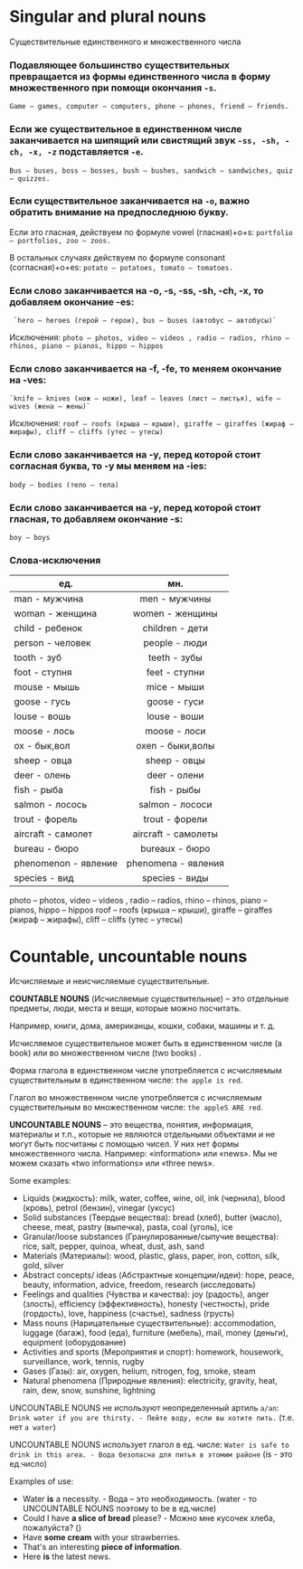 # Singular and plural nouns

Существительные единственного и множественного числа

### Подавляющее большинство существительных превращается из формы единственного числа в форму множественного при помощи окончания `-s`. 

`Game — games, computer — computers, phone — phones, friend — friends.`

### Если же существительное в единственном числе заканчивается на шипящий или свистящий звук `-ss, -sh, -ch, -x, -z` подставляется `-e`.

`Bus — buses, boss — bosses, bush — bushes, sandwich — sandwiches, quiz — quizzes.`

### Если существительное заканчивается на `-o`, важно обратить внимание на предпоследнюю букву.

Если это гласная, действуем по формуле vowel (гласная)+o+s: `portfolio — portfolios, zoo — zoos.`

В остальных случаях действуем по формуле consonant (согласная)+o+es: `potato — potatoes, tomato — tomatoes.`

### Если слово заканчивается на -o, -s, -ss, -sh, -ch, -x, то добавляем окончание -es: 

     `hero – heroes (герой – герои), bus – buses (автобус – автобусы)`

Исключения: `photo – photos, video – videos , radio – radios, rhino – rhinos, piano – pianos, hippo – hippos `

### Если слово заканчивается на -f, -fe, то меняем окончание на -ves: 

    `knife – knives (нож – ножи), leaf – leaves (лист – листья), wife – wives (жена – жены)`

Исключения: `roof – roofs (крыша – крыши), giraffe – giraffes (жираф – жирафы), cliff – cliffs (утес – утесы)`

### Если слово заканчивается на -y, перед которой стоит согласная буква, то -y мы меняем на -ies: 

`body – bodies (тело – тела)`

### Если слово заканчивается на -y, перед которой стоит гласная, то добавляем окончание -s: 

`boy – boys`

### Слова-исключения

|ед.|мн.|
| ------------- |:-------------:|
| man - мужчина|        men - мужчины| 
| woman - женщина|   women - женщины| 
| child - ребенок|         children - дети| 
| person - человек|      people - люди| 
| tooth - зуб|                teeth - зубы| 
| foot - ступня|             feet - ступни| 
| mouse - мышь |        mice - мыши| 
| goose - гусь |            goose - гуси| 
| louse - вошь |            louse - воши| 
| moose - лось |          moose - лоси| 
| ox - бык,вол|             oxen - быки,волы| 
| sheep - овца |           sheep - овцы| 
| deer - олень |            deer - олени| 
| fish - рыба  |              fish - рыбы| 
| salmon - лосось |      salmon - лососи| 
| trout - форель |          trout - форели| 
| aircraft - самолет|      aircraft - самолеты| 
| bureau - бюро |          bureaux - бюро| 
| phenomenon - явление |     phenomena - явления| 
| species - вид  |          species - виды| 
 
 
photo – photos, video – videos , radio – radios, rhino – rhinos, piano – pianos, hippo – hippos
roof – roofs (крыша – крыши), giraffe – giraffes (жираф – жирафы), cliff – cliffs (утес – утесы)

# Countable, uncountable nouns

Исчисляемые и неисчисляемые существительные.

**COUNTABLE NOUNS** (Исчисляемые существительные) – это отдельные предметы, люди, места и вещи, которые можно посчитать.

Например, книги, дома, американцы, кошки, собаки, машины и т. д.

Исчисляемое существительное может быть в единственном числе (a book) или во множественном числе (two books) .

Форма глагола в единственном числе употребляется с исчисляемым существительным в единственном числе:  `the apple is red`.

Глагол во множественном числе употребляется с исчисляемым существительным во множественном числе:  `the appleS ARE red`.


**UNCOUNTABLE NOUNS** – это вещества, понятия, информация, материалы и т.п., которые не являются отдельными объектами и не могут быть посчитаны с помощью чисел. У них нет формы множественного числа.
Например: «information» или «news». Мы не можем сказать «two informations» или «three news».

Some examples:
- Liquids (жидкость):	milk, water, coffee, wine, oil, ink (чернила), blood (кровь), petrol (бензин), vinegar (уксус)
- Solid substances (Твердые вещества): bread (хлеб), butter (масло), cheese, meat, pastry (выпечка), pasta, coal (уголь), ice
- Granular/loose substances (Гранулированные/сыпучие вещества): rice, salt, pepper, quinoa, wheat, dust, ash, sand
- Materials (Материалы): wood, plastic, glass, paper, iron, cotton, silk, gold, silver
- Abstract concepts/ ideas (Абстрактные концепции/идеи): hope, peace, beauty, information, advice, freedom, research (исследовать)
- Feelings and qualities (Чувства и качества): joy (радость), anger (злость), efficiency (эффективность), honesty (честность), pride (гордость), love, happiness (счастье), sadness (грусть)
- Mass nouns (Нарицательные существительные): accommodation, luggage (багаж), food (еда), furniture (мебель), mail, money (деньги), equipment (оборудование)
- Activities and sports (Мероприятия и спорт): homework, housework, surveillance, work, tennis, rugby 
- Gases (Газы): air, oxygen, helium, nitrogen, fog, smoke, steam 
- Natural phenomena (Природные явления): electricity, gravity, heat, rain, dew, snow, sunshine, lightning 


UNCOUNTABLE NOUNS не используют неопределенный артиль `a/an`: `Drink water if you are thirsty. - Пейте воду, если вы хотите пить.` (т.е. нет `a water`)

UNCOUNTABLE NOUNS использует глагол в ед. числе: `Water is safe to drink in this area. - Вода безопасна для питья в этомим районе` (is - это ед.число)

 
Examples of use:
- Water **is** a necessity. - Вода – это необходимость. (water - то UNCOUNTABLE NOUNS поэтому to be в ед.числе)
- Could I have **a slice of bread** please? - Можно мне кусочек хлеба, пожалуйста? ()
- Have **some cream** with your strawberries.
- That's an interesting **piece of information**.
- Here **is** the latest news.










